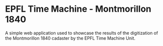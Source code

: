 # EPFL Time Machine - Montmorillon 1840

A simple web application used to showcase the results of the digitization of the Montmorillon 1840 cadaster by the EPFL Time Machine Unit.
